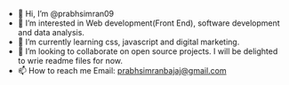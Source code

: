 - 👋 Hi, I’m @prabhsimran09
- 👀 I’m interested in Web development(Front End), software development and data analysis.
- 🌱 I’m currently learning css, javascript and digital marketing.
- 💞️ I’m looking to collaborate on open source projects. I will be delighted to wrie readme files for now.
- 📫 How to reach me 
 Email:  prabhsimranbajaj@gmail.com

<!---
prabhsimran09/prabhsimran09 is a ✨ special ✨ repository because its `README.md` (this file) appears on your GitHub profile.
You can click the Preview link to take a look at your changes.
--->
